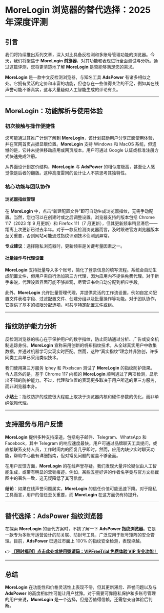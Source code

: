 # MoreLogin 浏览器的替代选择：2025 年深度评测

## 引言

我们将持续推出系列文章，深入对比具备反检测和多账号管理功能的浏览器。今天，我们将聚焦于 **MoreLogin 浏览器**，对其功能和表现进行全面测试与分析。通过这篇评测，您将更清楚地了解 **MoreLogin** 是否能够满足您的需求。

**MoreLogin** 是一款中文反检测浏览器，与知名工具 **AdsPower** 有诸多相似之处。它拥有灵活的定价和丰富的功能，但也存在一些值得关注的不足，例如其在线声誉可能不够真实，这与大量疑似人工智能生成的评论有关。

---

## MoreLogin：功能解析与使用体验

### 初次接触与操作便捷性

您可能通过其推广计划了解到 **MoreLogin**，该计划鼓励用户分享正面使用体验，并在官网首页占据显眼位置。**MoreLogin** 支持 Windows 和 MacOS 系统，但遗憾的是，它并未提供移动应用或网页版本。用户可通过 Google 认证或标准注册方式快速完成注册。

从界面设计到定价结构，**MoreLogin** 与 **AdsPower** 的相似度极高，甚至让人感觉像是后者的翻版。这种高度雷同的设计让人不禁思考其独特性。

### 核心功能与团队协作

#### 浏览器指纹管理

在 **MoreLogin** 中，点击“新建配置文件”即可自动生成浏览器指纹，无需手动配置。当然，您也可以在创建时或之后调整设置。浏览器支持的版本包括 Chrome 117（2023 年 9 月更新）和 Firefox 111（7 月更新），但其更新频率稍显滞后——距离上次更新已过去半年。对于一款反检测浏览器而言，及时跟进官方浏览器版本至关重要，否则网站可能通过指纹识别技术侦测到异常。

**专业建议**：选择隐私浏览器时，更新频率是关键考量因素之一。

#### 批量操作与代理设置

**MoreLogin** 支持批量导入多个账号，简化了登录信息的填写流程。系统会自动生成配置文件，但用户需自行添加第三方代理，因为应用内不提供免费代理。对于新手来说，代理设置界面可能不够直观，尽管证书会自动分配到相应字段。

此外，**MoreLogin** 允许批量管理代理，并提供灵活的工作流设置，例如自定义配置文件表格字段、过滤配置文件、创建分组以及批量操作等功能。对于团队协作，它提供了基本的权限分配选项，可共享特定配置文件或组。

---

## 指纹防护能力分析

反检测浏览器的核心在于保护用户的数字指纹，防止网站通过分析、广告或安全机制追踪身份。**MoreLogin** 宣称采用创新的帆布指纹技术，从全球真实用户中收集数据，并通过机器学习实现实时匹配。然而，这种“真实指纹”理念并非独创，许多同类工具早已采用类似技术。

我们使用第三方服务 Iphey 和 Pixelscan 测试了 **MoreLogin** 的指纹防护效果。令人意外的是，基于 Chrome 117 内核的 **MoreLogin** 顺利通过了两项检测，显示出不错的防护能力。不过，代理和位置的表现更多取决于用户所选的第三方服务，而非浏览器本身。

**小贴士**：指纹防护的成败很大程度上取决于浏览器内核和硬件参数的优化，而非单纯依赖代理。

---

## 支持服务与用户反馈

**MoreLogin** 提供多种支持渠道，包括电子邮件、Telegram、WhatsApp 和 Facebook，其中 Telegram 的响应速度最快。用户可通过品牌聊天工具提问，或直接联系支持人员，工作时间内的回复几乎即时。然而，应用内缺少实时聊天功能，帮助中心虽有详细指南，但对常见问题的覆盖不够全面。

在用户反馈方面，**MoreLogin** 的在线声誉存疑。我们发现大量评论疑似由人工智能生成，或带有明显的营销痕迹。例如，某些五星好评的作者名字竟与官方文档截图中的署名一致，这无疑降低了其可信度。

**结论**：如果在线声誉问题属实，**MoreLogin** 的信任价值可能迅速下降。对于隐私工具而言，用户的信任至关重要，而 **MoreLogin** 在这方面仍有待提升。

---

## 替代选择：AdsPower 指纹浏览器

在探索 **MoreLogin** 的替代方案时，不妨了解一下 **AdsPower 指纹浏览器**。它是一款专为多账号运营设计的防关联、防封号工具，广泛应用于账号矩阵的安全管理。目前，**AdsPower** 已通过市面上 100% 的指纹安全检测，表现卓越。

👉 **[【限时福利】点击此处或使用邀请码：VIPFreeTrial 免费体验 VIP 专业功能！](https://bit.ly/adspower_free)**

---

## 总结

**MoreLogin** 在功能性和价格灵活性上表现不俗，但其更新滞后、声誉问题以及与 **AdsPower** 的高度相似性可能让用户犹豫。对于需要可靠隐私保护和多账号管理的用户来说，**MoreLogin** 是一个选择，但是否值得信赖，还需您亲自体验后判断。